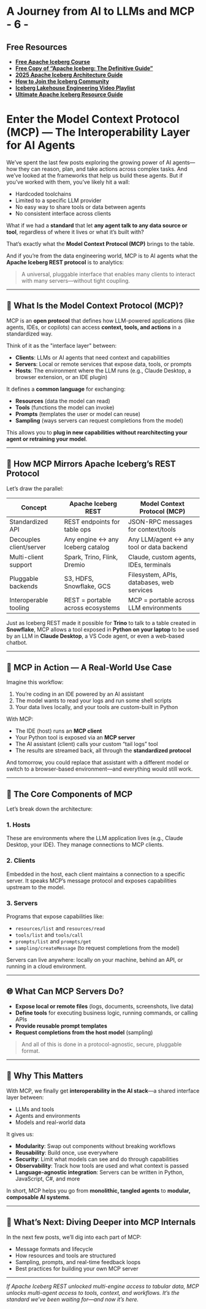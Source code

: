 # A Journey from AI to LLMs and MCP - 6 - 

## Free Resources  
- **[Free Apache Iceberg Course](https://hello.dremio.com/webcast-an-apache-iceberg-lakehouse-crash-course-reg.html?utm_source=ev_external_blog&utm_medium=influencer&utm_campaign=AItoLLMS&utm_content=alexmerced&utm_term=external_blog)**  
- **[Free Copy of “Apache Iceberg: The Definitive Guide”](https://hello.dremio.com/wp-apache-iceberg-the-definitive-guide-reg.html?utm_source=ev_external_blog&utm_medium=influencer&utm_campaign=AItoLLMS&utm_content=alexmerced&utm_term=external_blog)**  
- **[2025 Apache Iceberg Architecture Guide](https://medium.com/data-engineering-with-dremio/2025-guide-to-architecting-an-iceberg-lakehouse-9b19ed42c9de)**  
- **[How to Join the Iceberg Community](https://medium.alexmerced.blog/guide-to-finding-apache-iceberg-events-near-you-and-being-part-of-the-greater-iceberg-community-0c38ae785ddb)**  
- **[Iceberg Lakehouse Engineering Video Playlist](https://youtube.com/playlist?list=PLsLAVBjQJO0p0Yq1fLkoHvt2lEJj5pcYe&si=WTSnqjXZv6Glkc3y)**  
- **[Ultimate Apache Iceberg Resource Guide](https://medium.com/data-engineering-with-dremio/ultimate-directory-of-apache-iceberg-resources-e3e02efac62e)** 

# Enter the Model Context Protocol (MCP) — The Interoperability Layer for AI Agents

We’ve spent the last few posts exploring the growing power of AI agents—how they can reason, plan, and take actions across complex tasks. And we’ve looked at the frameworks that help us build these agents. But if you’ve worked with them, you’ve likely hit a wall:

- Hardcoded toolchains
- Limited to a specific LLM provider
- No easy way to share tools or data between agents
- No consistent interface across clients

What if we had a **standard** that let **any agent talk to any data source or tool**, regardless of where it lives or what it’s built with?

That’s exactly what the **Model Context Protocol (MCP)** brings to the table.

And if you’re from the data engineering world, MCP is to AI agents what the **Apache Iceberg REST protocol** is to analytics:  
> A universal, pluggable interface that enables many clients to interact with many servers—without tight coupling.

---

## 🧩 What Is the Model Context Protocol (MCP)?

MCP is an **open protocol** that defines how LLM-powered applications (like agents, IDEs, or copilots) can access **context, tools, and actions** in a standardized way.

Think of it as the "interface layer" between:
- **Clients**: LLMs or AI agents that need context and capabilities
- **Servers**: Local or remote services that expose data, tools, or prompts
- **Hosts**: The environment where the LLM runs (e.g., Claude Desktop, a browser extension, or an IDE plugin)

It defines a **common language** for exchanging:
- **Resources** (data the model can read)
- **Tools** (functions the model can invoke)
- **Prompts** (templates the user or model can reuse)
- **Sampling** (ways servers can request completions from the model)

This allows you to **plug in new capabilities without rearchitecting your agent or retraining your model**.

---

## 🧱 How MCP Mirrors Apache Iceberg’s REST Protocol

Let’s draw the parallel:

| Concept                | Apache Iceberg REST                 | Model Context Protocol (MCP)              |
|------------------------|-------------------------------------|-------------------------------------------|
| Standardized API       | REST endpoints for table ops        | JSON-RPC messages for context/tools       |
| Decouples client/server| Any engine ↔ any Iceberg catalog    | Any LLM/agent ↔ any tool or data backend  |
| Multi-client support   | Spark, Trino, Flink, Dremio         | Claude, custom agents, IDEs, terminals    |
| Pluggable backends     | S3, HDFS, Snowflake, GCS            | Filesystem, APIs, databases, web services |
| Interoperable tooling  | REST = portable across ecosystems   | MCP = portable across LLM environments    |

Just as Iceberg REST made it possible for **Trino** to talk to a table created in **Snowflake**, MCP allows a tool exposed in **Python on your laptop** to be used by an LLM in **Claude Desktop**, a VS Code agent, or even a web-based chatbot.

---

## 🔁 MCP in Action — A Real-World Use Case

Imagine this workflow:
1. You’re coding in an IDE powered by an AI assistant
2. The model wants to read your logs and run some shell scripts
3. Your data lives locally, and your tools are custom-built in Python

With MCP:
- The IDE (host) runs an **MCP client**
- Your Python tool is exposed via an **MCP server**
- The AI assistant (client) calls your custom “tail logs” tool
- The results are streamed back, all through the **standardized protocol**

And tomorrow, you could replace that assistant with a different model or switch to a browser-based environment—and everything would still work.

---

## 🧬 The Core Components of MCP

Let’s break down the architecture:

### 1. **Hosts**
These are environments where the LLM application lives (e.g., Claude Desktop, your IDE). They manage connections to MCP clients.

### 2. **Clients**
Embedded in the host, each client maintains a connection to a specific server. It speaks MCP’s message protocol and exposes capabilities upstream to the model.

### 3. **Servers**
Programs that expose capabilities like:
- `resources/list` and `resources/read`
- `tools/list` and `tools/call`
- `prompts/list` and `prompts/get`
- `sampling/createMessage` (to request completions from the model)

Servers can live anywhere: locally on your machine, behind an API, or running in a cloud environment.

---

## 🌐 What Can MCP Servers Do?

- **Expose local or remote files** (logs, documents, screenshots, live data)
- **Define tools** for executing business logic, running commands, or calling APIs
- **Provide reusable prompt templates**
- **Request completions from the host model** (sampling)

> And all of this is done in a protocol-agnostic, secure, pluggable format.

---

## 🧠 Why This Matters

With MCP, we finally get **interoperability in the AI stack**—a shared interface layer between:
- LLMs and tools
- Agents and environments
- Models and real-world data

It gives us:
- **Modularity**: Swap out components without breaking workflows
- **Reusability**: Build once, use everywhere
- **Security**: Limit what models can see and do through capabilities
- **Observability**: Track how tools are used and what context is passed
- **Language-agnostic integration**: Servers can be written in Python, JavaScript, C#, and more

In short, MCP helps you go from **monolithic, tangled agents** to **modular, composable AI systems**.

---

## 🧭 What’s Next: Diving Deeper into MCP Internals

In the next few posts, we’ll dig into each part of MCP:
- Message formats and lifecycle
- How resources and tools are structured
- Sampling, prompts, and real-time feedback loops
- Best practices for building your own MCP server

---

*If Apache Iceberg REST unlocked multi-engine access to tabular data, MCP unlocks multi-agent access to tools, context, and workflows. It’s the standard we’ve been waiting for—and now it’s here.*